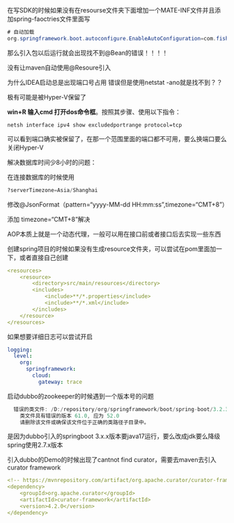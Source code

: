 在写SDK的时候如果没有在resourse文件夹下面增加一个MATE-INF文件并且添加spring-faoctries文件里面写

```java
# 自动加载
org.springframework.boot.autoconfigure.EnableAutoConfiguration=com.fishman.fishmanapi_clent_sdk.FishmanAPIClientSdkConfig

```

那么引入包以后运行就会出现找不到@Bean的错误！！！！

没有让maven自动使用@Resoure引入



为什么IDEA启动总是出现端口号占用 错误但是使用netstat -ano就是找不到？？

极有可能是被Hyper-V保留了

**win+R 输入cmd 打开dos命令框**。按照其步骤、使用以下指令：

```shell
netsh interface ipv4 show excludedportrange protocol=tcp
```

可以看到端口确实被保留了，在那一个范围里面的端口都不可用，要么换端口要么关闭Hyper-V



解决数据库时间少8小时的问题：

在连接数据库的时候使用

```sql
?serverTimezone=Asia/Shanghai
```

修改@JsonFormat（pattern=“yyyy-MM-dd HH:mm:ss”,timezone=“CMT+8”）

添加 timezone=“CMT+8”解决



AOP本质上就是一个动态代理，一般可以用在接口前或者接口后去实现一些东西

创建spring项目的时候如果没有生成resource文件夹，可以尝试在pom里面加一下，或者直接自己创建

```yaml
<resources>
    <resource>
        <directory>src/main/resources</directory>
        <includes>
            <include>**/*.properties</include>
            <include>**/*.xml</include>
        </includes>
    </resource>
</resources>
```

如果想要详细日志可以尝试开启

```yaml
logging:
  level:
    org:
      springframework:
        cloud:
          gateway: trace
```

启动dubbo的zookeeper的时候遇到一个版本号的问题

```java
  错误的类文件: /D:/repository/org/springframework/boot/spring-boot/3.2.3/spring-boot-3.2.3.jar!/org/springframework/boot/SpringApplication.class
    类文件具有错误的版本 61.0, 应为 52.0
    请删除该文件或确保该文件位于正确的类路径子目录中。
```

是因为dubbo引入的springboot 3.x.x版本要java17运行，要么改成jdk要么降级spring使用2.7.x版本



引入dubbo的Demo的时候出现了cantnot find curator，需要去maven去引入curator framework

```yaml
<!-- https://mvnrepository.com/artifact/org.apache.curator/curator-framework -->
<dependency>
    <groupId>org.apache.curator</groupId>
    <artifactId>curator-framework</artifactId>
    <version>4.2.0</version>
</dependency>

```


